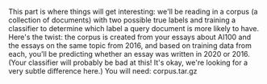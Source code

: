 This part is where things will get interesting: we'll be reading in a corpus (a collection of documents) with two possible true labels and training a classifier to determine which label a query document is more likely to have.
Here's the twist: the corpus is created from your essays about AI100 and the essays on the same topic from 2016, and based on training data from each, you'll be predicting whether an essay was written in 2020 or 2016. (Your classifier will probably be bad at this! It's okay, we're looking for a very subtle difference here.)
You will need: corpus.tar.gz
